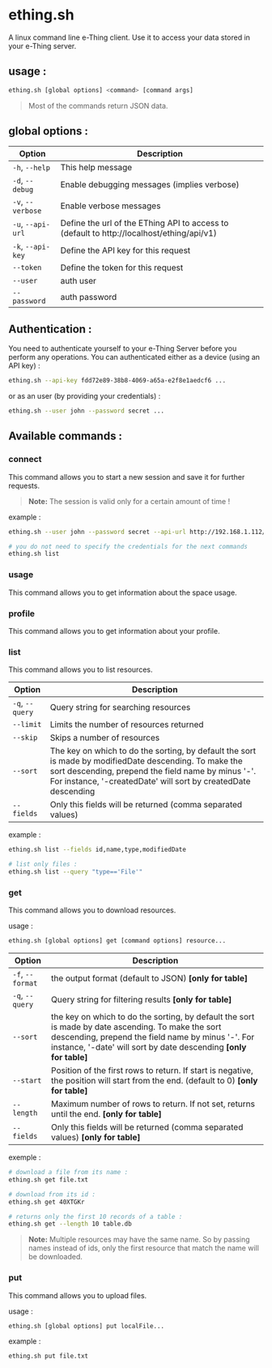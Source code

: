 ething&#46;sh
=========

A linux command line e-Thing client. Use it to access your data stored in your e-Thing server.


## usage :

```bash
ething.sh [global options] <command> [command args]
```

> Most of the commands return JSON data.

## global options :


Option            | Description
---               | ---    
`-h`, `--help`    | This help message
`-d`, `--debug`   | Enable debugging messages (implies verbose)
`-v`, `--verbose` | Enable verbose messages
`-u`, `--api-url` | Define the url of the EThing API to access to (default to http://localhost/ething/api/v1)
`-k`, `--api-key` | Define the API key for this request
`--token`         | Define the token for this request
`--user`          | auth user
`--password`      | auth password


## Authentication :

You need to authenticate yourself to your e-Thing Server before you perform any operations. You can authenticated either as a device (using an API key) : 

```bash
ething.sh --api-key fdd72e89-38b8-4069-a65a-e2f8e1aedcf6 ...
```

or as an user (by providing your credentials) :

```bash
ething.sh --user john --password secret ...
```


## Available commands :

### connect

  This command allows you to start a new session and save it for further requests.

> **Note:** The session is valid only for a certain amount of time !

example :

```bash
ething.sh --user john --password secret --api-url http://192.168.1.112/ething/api/v1 connect

# you do not need to specify the credentials for the next commands
ething.sh list
```

### usage

  This command allows you to get information about the space usage.

### profile

  This command allows you to get information about your profile.

### list

  This command allows you to list resources.

Option           | Description
---              | ---    
`-q`, `--query`  | Query string for searching resources
`--limit`        | Limits the number of resources returned
`--skip`         | Skips a number of resources 
`--sort`         | The key on which to do the sorting, by default the sort is made by modifiedDate descending. To make the sort descending, prepend the field name by minus '-'. For instance, '-createdDate' will sort by createdDate descending
`--fields`       | Only this fields will be returned (comma separated values)

example :

```bash
ething.sh list --fields id,name,type,modifiedDate

# list only files :
ething.sh list --query "type=='File'"
```

### get

  This command allows you to download resources.

usage :

```bash
ething.sh [global options] get [command options] resource...
```

Option           | Description
---              | ---    
`-f`, `--format` |    the output format (default to JSON) **[only for table]**
`-q`, `--query`  |    Query string for filtering results **[only for table]**
`--sort`         |    the key on which to do the sorting, by default the sort is made by date ascending. To make the sort descending, prepend the field name by minus '-'. For instance, '-date' will sort by date descending **[only for table]**
`--start`        |      Position of the first rows to return. If start is negative, the position will start from the end. (default to 0) **[only for table]**
`--length`       |     Maximum number of rows to return. If not set, returns until the end. **[only for table]**
`--fields`       |      Only this fields will be returned (comma separated values) **[only for table]**


exemple :

```bash
# download a file from its name :
ething.sh get file.txt

# download from its id :
ething.sh get 40XTGKr

# returns only the first 10 records of a table :
ething.sh get --length 10 table.db
```

> **Note:** Multiple resources may have the same name. So by passing names instead of ids, only the first resource that match the name will be downloaded.


### put

  This command allows you to upload files.

usage :

```bash
ething.sh [global options] put localFile...
```

example :

```bash
ething.sh put file.txt
```
